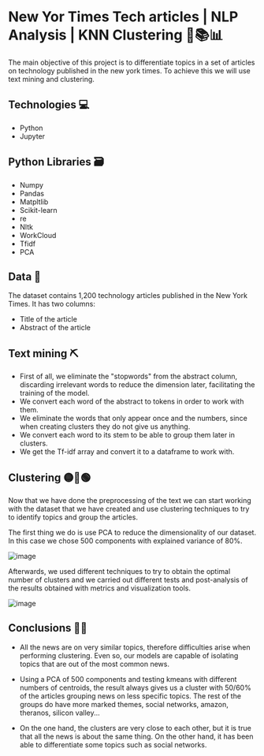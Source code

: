 # New Yor Times Tech articles | NLP Analysis | KNN Clustering 📄📚📊

The main objective of this project is to differentiate topics in a set of articles on technology published in the new york times. To achieve this we will use text mining and clustering.

## Technologies 💻
* Python
* Jupyter

## Python Libraries 🗃️

* Numpy
* Pandas
* Matpltlib
* Scikit-learn
* re
* Nltk
* WorkCloud
* Tfidf
* PCA

## Data 📁

The dataset contains 1,200 technology articles published in the New York Times. It has two columns: 

  * Title of the article
  * Abstract of the article
  
## Text mining ⛏️

* First of all, we eliminate the "stopwords" from the abstract column, discarding irrelevant words to reduce the dimension later, facilitating the training of the model.
* We convert each word of the abstract to tokens in order to work with them.
* We eliminate the words that only appear once and the numbers, since when creating clusters they do not give us anything.
* We convert each word to its stem to be able to group them later in clusters.
* We get the Tf-idf array and convert it to a dataframe to work with.

## Clustering 🟡🔴🟢

Now that we have done the preprocessing of the text we can start working with the dataset that we have created and use clustering techniques to try to identify topics and group the articles.

The first thing we do is use PCA to reduce the dimensionality of our dataset. In this case we chose 500 components with explained variance of 80%.

![image](https://user-images.githubusercontent.com/105368099/183402363-9966a9b8-fad1-4682-8e8a-0a71d691638d.png)

Afterwards, we used different techniques to try to obtain the optimal number of clusters and we carried out different tests and post-analysis of the results obtained with metrics and visualization tools.

![image](https://user-images.githubusercontent.com/105368099/183402780-4b620a12-7e7d-4791-b782-8195ad929937.png)

## Conclusions 🙇‍♀️

* All the news are on very similar topics, therefore difficulties arise when performing clustering. Even so, our models are capable of isolating topics that are out of the most common news.

* Using a PCA of 500 components and testing kmeans with different numbers of centroids, the result always gives us a cluster with 50/60% of the articles grouping news on less specific topics. The rest of the groups do have more marked themes, social networks, amazon, theranos, silicon valley...

* On the one hand, the clusters are very close to each other, but it is true that all the news is about the same thing. On the other hand, it has been able to differentiate some topics such as social networks.


